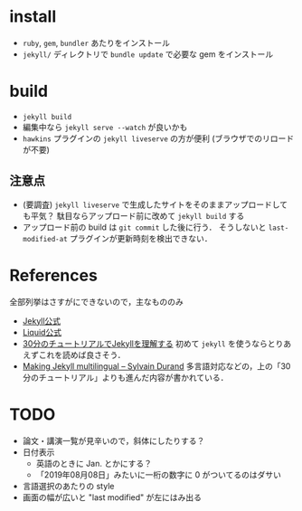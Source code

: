 # install
- `ruby`, `gem`, `bundler` あたりをインストール
- `jekyll/` ディレクトリで `bundle update` で必要な gem をインストール

# build
- `jekyll build`
- 編集中なら `jekyll serve --watch` が良いかも
- `hawkins` プラグインの `jekyll liveserve` の方が便利
  (ブラウザでのリロードが不要)

## 注意点
- (要調査) `jekyll liveserve` で生成したサイトをそのままアップロードしても平気？
  駄目ならアップロード前に改めて `jekyll build` する
- アップロード前の build は `git commit` した後に行う．
  そうしないと `last-modified-at` プラグインが更新時刻を検出できない．

# References
全部列挙はさすがにできないので，主なもののみ

- [Jekyll公式](https://jekyllrb.com/docs/)
- [Liquid公式](https://shopify.github.io/liquid/)
- [30分のチュートリアルでJekyllを理解する](https://melborne.github.io/2012/05/13/first-step-of-jekyll/)
  初めて `jekyll` を使うならとりあえずこれを読めば良さそう．
- [Making Jekyll multilingual – Sylvain Durand](https://www.sylvaindurand.org/making-jekyll-multilingual/)
  多言語対応などの，上の「30分のチュートリアル」よりも進んだ内容が書かれている．

# TODO
- 論文・講演一覧が見辛いので，斜体にしたりする？
- 日付表示
    - 英語のときに Jan. とかにする？
    - 「2019年08月08日」みたいに一桁の数字に 0 がついてるのはダサい
- 言語選択のあたりの style
- 画面の幅が広いと "last modified" が左にはみ出る
